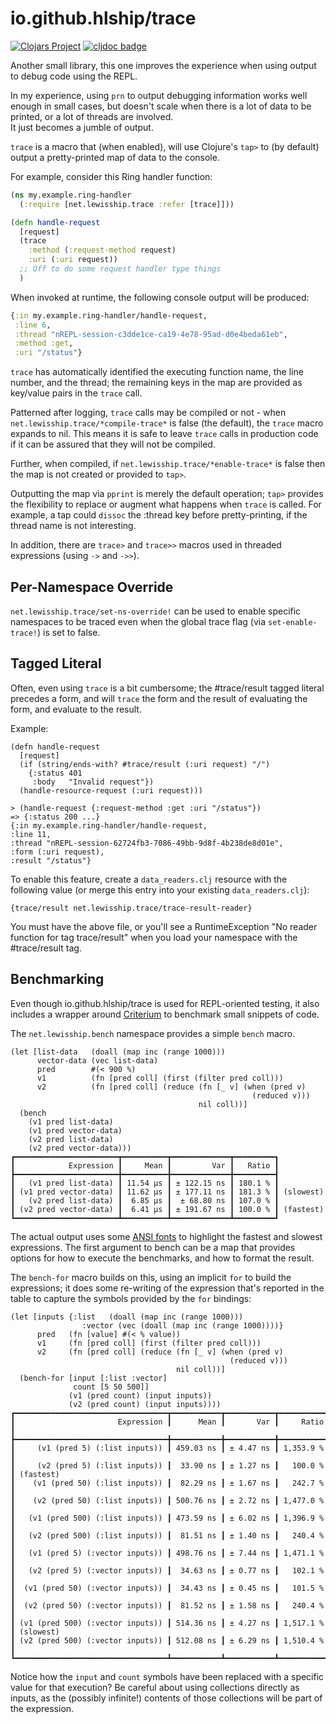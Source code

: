 # io.github.hlship/trace

[![Clojars Project](https://img.shields.io/clojars/v/io.github.hlship/trace.svg)](https://clojars.org/io.github.hlship/trace)
[![cljdoc badge](https://cljdoc.org/badge/io.github.hlship/trace)](https://cljdoc.org/d/io.github.hlship/trace)

Another small library, this one improves the experience when using output to debug code using the REPL.

In my experience, using `prn` to output debugging information works well enough in small cases, 
but doesn't scale when there is a lot of data to be printed, or a lot of threads are involved.  
It just becomes a jumble of output.

`trace` is a macro that (when enabled), will use Clojure's `tap>` to (by default) output a pretty-printed map of data to the console.

For example, consider this Ring handler function:

```clojure
(ns my.example.ring-handler
  (:require [net.lewisship.trace :refer [trace]]))

(defn handle-request
  [request] 
  (trace
    :method (:request-method request)
    :uri (:uri request))
  ;; Off to do some request handler type things
  )
```

When invoked at runtime, the following console output will be produced:

```clojure
{:in my.example.ring-handler/handle-request,
 :line 6,
 :thread "nREPL-session-c3dde1ce-ca19-4e78-95ad-d0e4beda61eb",
 :method :get,
 :uri "/status"}
```

`trace` has automatically identified the executing function name, the line number, and the thread; the remaining keys
in the map are provided as key/value pairs in the `trace` call.

Patterned after logging, `trace` calls may be compiled or not - when `net.lewisship.trace/*compile-trace*` is false
(the default), the `trace` macro expands to nil.  This means it is safe to leave `trace` calls in production code if
it can be assured that they will not be compiled.

Further, when compiled, if `net.lewisship.trace/*enable-trace*` is false then the map is not created or provided to `tap>`.

Outputting the map via `pprint` is merely the default operation; `tap>` provides the flexibility to replace or augment what
happens when `trace` is called.  For example, a tap could `dissoc` the :thread key before pretty-printing, if the thread
name is not interesting.

In addition, there are `trace>` and `trace>>` macros used in threaded expressions (using `->` and `->>`).

## Per-Namespace Override

`net.lewisship.trace/set-ns-override!` can be used to enable specific namespaces to be traced
even when the global trace flag (via `set-enable-trace!`) is set to false.

## Tagged Literal

Often, even using `trace` is a bit cumbersome; the #trace/result tagged literal precedes
a form, and will `trace` the form and the result of evaluating the form, and evaluate to the result.

Example:

```
(defn handle-request
  [request]
  (if (string/ends-with? #trace/result (:uri request) "/")
    {:status 401
     :body   "Invalid request"})
  (handle-resource-request (:uri request)))

> (handle-request {:request-method :get :uri "/status"})
=> {:status 200 ...}
{:in my.example.ring-handler/handle-request,
:line 11,
:thread "nREPL-session-62724fb3-7086-49bb-9d8f-4b238de8d01e",
:form (:uri request),
:result "/status"}
```

To enable this feature, create a `data_readers.clj` resource with the following value (or merge this entry into your existing `data_readers.clj`):

```
{trace/result net.lewisship.trace/trace-result-reader}
```

You must have the above file, or you'll see a RuntimeException "No reader function for tag trace/result" when
you load your namespace with the #trace/result tag.

## Benchmarking

Even though io.github.hlship/trace is used for REPL-oriented testing, it also includes a wrapper around
[Criterium](https://github.com/hugoduncan/criterium) to benchmark small snippets of code.

The `net.lewisship.bench` namespace provides a simple `bench` macro.

```
(let [list-data   (doall (map inc (range 1000)))
      vector-data (vec list-data)
      pred        #(< 900 %)
      v1          (fn [pred coll] (first (filter pred coll)))
      v2          (fn [pred coll] (reduce (fn [_ v] (when (pred v)
                                                      (reduced v)))
                                          nil coll))]
  (bench
    (v1 pred list-data)
    (v1 pred vector-data)
    (v2 pred list-data)
    (v2 pred vector-data)))
┏━━━━━━━━━━━━━━━━━━━━━━━┳━━━━━━━━━━┳━━━━━━━━━━━━━┳━━━━━━━━━┓
┃            Expression ┃     Mean ┃         Var ┃   Ratio ┃
┣━━━━━━━━━━━━━━━━━━━━━━━╋━━━━━━━━━━╋━━━━━━━━━━━━━╋━━━━━━━━━┫
┃   (v1 pred list-data) ┃ 11.54 µs ┃ ± 122.15 ns ┃ 180.1 % ┃
┃ (v1 pred vector-data) ┃ 11.62 µs ┃ ± 177.11 ns ┃ 181.3 % ┃ (slowest)
┃   (v2 pred list-data) ┃  6.85 µs ┃  ± 68.80 ns ┃ 107.0 % ┃
┃ (v2 pred vector-data) ┃  6.41 µs ┃ ± 191.67 ns ┃ 100.0 % ┃ (fastest)
┗━━━━━━━━━━━━━━━━━━━━━━━┻━━━━━━━━━━┻━━━━━━━━━━━━━┻━━━━━━━━━┛

```

The actual output uses some [ANSI fonts](https://github.com/clj-commons/pretty) to highlight the
fastest and slowest expressions. The first argument to bench can be a map that provides options 
for how to execute the benchmarks, and how to format the result.

The `bench-for` macro builds on this, using an implicit `for` to build the expressions;
it does some re-writing of the expression that's reported in the table
to capture the symbols provided by the `for` bindings:

```
(let [inputs {:list   (doall (map inc (range 1000)))
                :vector (vec (doall (map inc (range 1000))))}
      pred   (fn [value] #(< % value))
      v1     (fn [pred coll] (first (filter pred coll)))
      v2     (fn [pred coll] (reduce (fn [_ v] (when (pred v)
                                                 (reduced v)))
                                     nil coll))]
  (bench-for [input [:list :vector]
              count [5 50 500]]
             (v1 (pred count) (input inputs))
             (v2 (pred count) (input inputs))))
┏━━━━━━━━━━━━━━━━━━━━━━━━━━━━━━━━━━┳━━━━━━━━━━━┳━━━━━━━━━━━┳━━━━━━━━━━━┓
┃                       Expression ┃      Mean ┃       Var ┃     Ratio ┃
┣━━━━━━━━━━━━━━━━━━━━━━━━━━━━━━━━━━╋━━━━━━━━━━━╋━━━━━━━━━━━╋━━━━━━━━━━━┫
┃     (v1 (pred 5) (:list inputs)) ┃ 459.03 ns ┃ ± 4.47 ns ┃ 1,353.9 % ┃
┃     (v2 (pred 5) (:list inputs)) ┃  33.90 ns ┃ ± 1.27 ns ┃   100.0 % ┃ (fastest)
┃    (v1 (pred 50) (:list inputs)) ┃  82.29 ns ┃ ± 1.67 ns ┃   242.7 % ┃
┃    (v2 (pred 50) (:list inputs)) ┃ 500.76 ns ┃ ± 2.72 ns ┃ 1,477.0 % ┃
┃   (v1 (pred 500) (:list inputs)) ┃ 473.59 ns ┃ ± 6.02 ns ┃ 1,396.9 % ┃
┃   (v2 (pred 500) (:list inputs)) ┃  81.51 ns ┃ ± 1.40 ns ┃   240.4 % ┃
┃   (v1 (pred 5) (:vector inputs)) ┃ 498.76 ns ┃ ± 7.44 ns ┃ 1,471.1 % ┃
┃   (v2 (pred 5) (:vector inputs)) ┃  34.63 ns ┃ ± 0.77 ns ┃   102.1 % ┃
┃  (v1 (pred 50) (:vector inputs)) ┃  34.43 ns ┃ ± 0.45 ns ┃   101.5 % ┃
┃  (v2 (pred 50) (:vector inputs)) ┃  81.52 ns ┃ ± 1.58 ns ┃   240.4 % ┃
┃ (v1 (pred 500) (:vector inputs)) ┃ 514.36 ns ┃ ± 4.27 ns ┃ 1,517.1 % ┃ (slowest)
┃ (v2 (pred 500) (:vector inputs)) ┃ 512.08 ns ┃ ± 6.29 ns ┃ 1,510.4 % ┃
┗━━━━━━━━━━━━━━━━━━━━━━━━━━━━━━━━━━┻━━━━━━━━━━━┻━━━━━━━━━━━┻━━━━━━━━━━━┛
```

Notice how the `input` and `count` symbols have been replaced with a specific value
for that execution?  Be careful about using collections directly as inputs, as the (possibly infinite!)
contents of those collections will be part of the expression.
